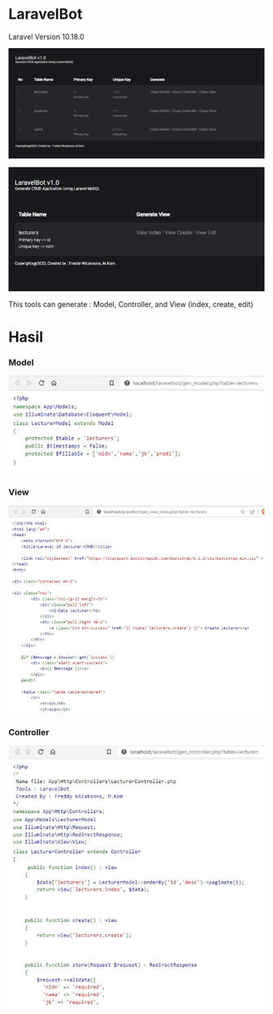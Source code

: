 # LaravelBot
Laravel Version 10.18.0

![start](https://github.com/freddywicaksono/laravelbot/blob/main/laravelbot_start.jpg)

![view](https://github.com/freddywicaksono/laravelbot/blob/main/larabot_view.jpg)

This tools can generate : Model, Controller, and View (index, create, edit)

# Hasil
### Model
![Model](https://github.com/freddywicaksono/laravelbot/blob/main/Model.jpg)

### View
![View](https://github.com/freddywicaksono/laravelbot/blob/main/View.jpg)

### Controller
![Controller](https://github.com/freddywicaksono/laravelbot/blob/main/controller.jpg)
